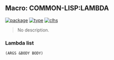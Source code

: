 ## Macro: COMMON-LISP:LAMBDA
[![package](https://img.shields.io/badge/Package-COMMON--LISP-5f9ea0.svg?style=social&colorA=999999)](../) [![type](https://img.shields.io/badge/Type-Macro-5f9ea0.svg?style=social&colorA=999999)](../#macro) [![clhs](https://img.shields.io/badge/CLHS-LAMBDA-5f9ea0.svg?style=social&colorA=999999)](http://www.lispworks.com/documentation/HyperSpec/Body/a_lambda.htm) 

> No description.

### Lambda list
```
(ARGS &BODY BODY)
```
